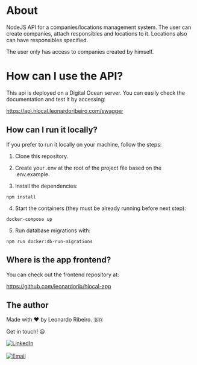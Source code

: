 # About

NodeJS API for a companies/locations management system. The user can create companies, attach responsibles and locations to it. Locations also can have responsibles specified.

The user only has access to companies created by himself.

# How can I use the API?

This api is deployed on a Digital Ocean server. You can easily check the documentation and test it by accessing:

https://api.hlocal.leonardoribeiro.com/swagger

## How can I run it locally?

If you prefer to run it locally on your machine, follow the steps:

1. Clone this repository.

2. Create your .env at the root of the project file based on the .env.example.

3. Install the dependencies:

```
npm install
```

4. Start the containers (they must be already running before next step):

```
docker-compose up
```

5. Run database migrations with:

```
npm run docker:db-run-migrations
```

## Where is the app frontend?

You can check out the frontend repository at:

https://github.com/leonardorib/hlocal-app

## The author

Made with :heart: by Leonardo Ribeiro. :brazil:

Get in touch! :smiley:

<div><a href="https://www.linkedin.com/in/leonardorib/"><img alt="LinkedIn" src="https://img.shields.io/badge/LinkedIn-leonardorib-blue?style=for-the-badge&logo=linkedin&labelColor=333333"></a></div>&nbsp&nbsp<div><a href="mailto:leonardo.rib@hotmail.com"><img alt="Email" src="https://img.shields.io/badge/Email-leonardo.rib@hotmail.com-blue?style=for-the-badge&logo=microsoft-outlook&labelColor=333333"></a></div>
